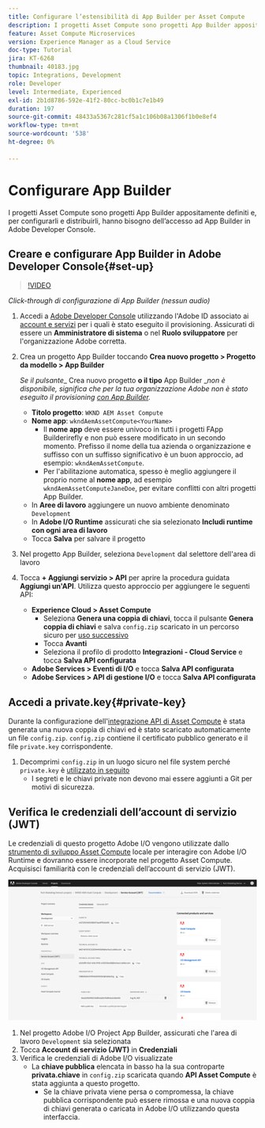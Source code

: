 ```yaml
---
title: Configurare l’estensibilità di App Builder per Asset Compute
description: I progetti Asset Compute sono progetti App Builder appositamente definiti e, per configurarli e distribuirli, hanno bisogno dell’accesso ad App Builder in Adobe Developer Console.
feature: Asset Compute Microservices
version: Experience Manager as a Cloud Service
doc-type: Tutorial
jira: KT-6268
thumbnail: 40183.jpg
topic: Integrations, Development
role: Developer
level: Intermediate, Experienced
exl-id: 2b1d8786-592e-41f2-80cc-bc0b1c7e1b49
duration: 197
source-git-commit: 48433a5367c281cf5a1c106b08a1306f1b0e8ef4
workflow-type: tm+mt
source-wordcount: '538'
ht-degree: 0%

---
```


# Configurare App Builder

I progetti Asset Compute sono progetti App Builder appositamente definiti e, per configurarli e distribuirli, hanno bisogno dell’accesso ad App Builder in Adobe Developer Console.

## Creare e configurare App Builder in Adobe Developer Console{#set-up}

>[!VIDEO](https://video.tv.adobe.com/v/40183?quality=12&learn=on)

_Click-through di configurazione di App Builder (nessun audio)_

1. Accedi a [Adobe Developer Console](https://console.adobe.io) utilizzando l&#39;Adobe ID associato ai [account e servizi](./accounts-and-services.md) per i quali è stato eseguito il provisioning. Assicurati di essere un __Amministratore di sistema__ o nel __Ruolo sviluppatore__ per l&#39;organizzazione Adobe corretta.
1. Crea un progetto App Builder toccando __Crea nuovo progetto > Progetto da modello > App Builder__

   _Se il pulsante__ Crea nuovo progetto __o il tipo__ App Builder __non è disponibile, significa che per la tua organizzazione Adobe non è stato eseguito il provisioning [con App Builder](#request-adobe-project-app-builder)._

   + __Titolo progetto__: `WKND AEM Asset Compute`
   + __Nome app__: `wkndAemAssetCompute<YourName>`
      + Il __nome app__ deve essere univoco in tutti i progetti FApp Builderirefly e non può essere modificato in un secondo momento. Prefisso il nome della tua azienda o organizzazione e suffisso con un suffisso significativo è un buon approccio, ad esempio: `wkndAemAssetCompute`.
      + Per l&#39;abilitazione automatica, spesso è meglio aggiungere il proprio nome al __nome app__, ad esempio `wkndAemAssetComputeJaneDoe`, per evitare conflitti con altri progetti App Builder.
   + In __Aree di lavoro__ aggiungere un nuovo ambiente denominato `Development`
   + In __Adobe I/O Runtime__ assicurati che sia selezionato __Includi runtime con ogni area di lavoro__
   + Tocca __Salva__ per salvare il progetto
1. Nel progetto App Builder, seleziona `Development` dal selettore dell&#39;area di lavoro
1. Tocca __+ Aggiungi servizio > API__ per aprire la procedura guidata __Aggiungi un&#39;API__. Utilizza questo approccio per aggiungere le seguenti API:

   + __Experience Cloud > Asset Compute__
      + Seleziona __Genera una coppia di chiavi__, tocca il pulsante __Genera coppia di chiavi__ e salva `config.zip` scaricato in un percorso sicuro per [uso successivo](#private-key)
      + Tocca __Avanti__
      + Seleziona il profilo di prodotto __Integrazioni - Cloud Service__ e tocca __Salva API configurata__
   + __Adobe Services > Eventi di I/O__ e tocca __Salva API configurata__
   + __Adobe Services > API di gestione I/O__ e tocca __Salva API configurata__

## Accedi a private.key{#private-key}

Durante la configurazione dell&#39;[integrazione API di Asset Compute](#set-up) è stata generata una nuova coppia di chiavi ed è stato scaricato automaticamente un file `config.zip`. `config.zip` contiene il certificato pubblico generato e il file `private.key` corrispondente.

1. Decomprimi `config.zip` in un luogo sicuro nel file system perché `private.key` è [utilizzato in seguito](../develop/environment-variables.md)
   + I segreti e le chiavi private non devono mai essere aggiunti a Git per motivi di sicurezza.

## Verifica le credenziali dell’account di servizio (JWT)

Le credenziali di questo progetto Adobe I/O vengono utilizzate dallo [strumento di sviluppo Asset Compute](../develop/development-tool.md) locale per interagire con Adobe I/O Runtime e dovranno essere incorporate nel progetto Asset Compute. Acquisisci familiarità con le credenziali dell’account di servizio (JWT).

![Credenziali account servizio Adobe Developer](./assets/app-builder/service-account.png)

1. Nel progetto Adobe I/O Project App Builder, assicurati che l&#39;area di lavoro `Development` sia selezionata
1. Tocca __Account di servizio (JWT)__ in __Credenziali__
1. Verifica le credenziali di Adobe I/O visualizzate
   + La __chiave pubblica__ elencata in basso ha la sua controparte __privata.chiave__ in `config.zip` scaricata quando __API Asset Compute__ è stata aggiunta a questo progetto.
      + Se la chiave privata viene persa o compromessa, la chiave pubblica corrispondente può essere rimossa e una nuova coppia di chiavi generata o caricata in Adobe I/O utilizzando questa interfaccia.
